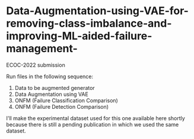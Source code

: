 # Data-Augmentation-using-VAE-for-removing-class-imbalance-and-improving-ML-aided-failure-management-

ECOC-2022 submission

Run files in the following sequence:


1) Data to be augmented generator
2) Data Augmentation using VAE
3) ONFM (Failure Classification Comparison)
4) ONFM (Failure Detection Comparison)


I'll make the experimental dataset used for this one available here shortly because there is still a pending publication in which we used the same dataset.

